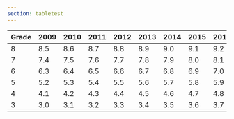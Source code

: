 ```yaml
---
section: tabletest
---
```

| Grade | 2009 | 2010 | 2011 | 2012 | 2013 | 2014 | 2015 | 2016 |
| --- | --- | --- | --- | --- | --- | --- | --- | --- |
|  8  | 8.5 | 8.6 | 8.7 | 8.8 | 8.9 | 9.0 | 9.1 | 9.2 |
|  7  | 7.4 | 7.5 | 7.6 | 7.7 | 7.8 | 7.9 | 8.0 | 8.1 |
|  6  | 6.3 | 6.4 | 6.5 | 6.6 | 6.7 | 6.8 | 6.9 | 7.0 |
|  5  | 5.2 | 5.3 | 5.4 | 5.5 | 5.6 | 5.7 | 5.8 | 5.9 |
|  4  | 4.1 | 4.2 | 4.3 | 4.4 | 4.5 | 4.6 | 4.7 | 4.8 |
|  3  | 3.0 | 3.1 | 3.2 | 3.3 | 3.4 | 3.5 | 3.6 | 3.7 |
